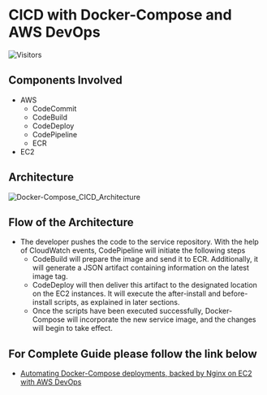 # CICD with Docker-Compose and AWS DevOps
![Visitors](https://vbr.wocr.tk/badge?page_id=cicddc)
## Components Involved
* AWS
  * CodeCommit
  * CodeBuild
  * CodeDeploy
  * CodePipeline
  * ECR
* EC2

## Architecture 
![Docker-Compose_CICD_Architecture](https://github.com/supersaiyane/CICD-with-Docker-Compose/blob/main/Architecture_Docker-Compose_Automation.png)


## Flow of the Architecture

* The developer pushes the code to the service repository. With the help of CloudWatch events, CodePipeline will initiate the following steps
  * CodeBuild will prepare the image and send it to ECR. Additionally, it will generate a JSON artifact containing information on the latest image tag.
  * CodeDeploy will then deliver this artifact to the designated location on the EC2 instances. It will execute the after-install and before-install scripts, as explained in later sections.
  * Once the scripts have been executed successfully, Docker-Compose will incorporate the new service image, and the changes will begin to take effect.

## For Complete Guide please follow the link below 

* [Automating Docker-Compose deployments, backed by Nginx on EC2 with AWS DevOps](https://medium.com/@gurpreet.singh_89/automating-docker-compose-deployments-backed-by-nginx-on-ec2-with-aws-devops-979f85d61d9a)

